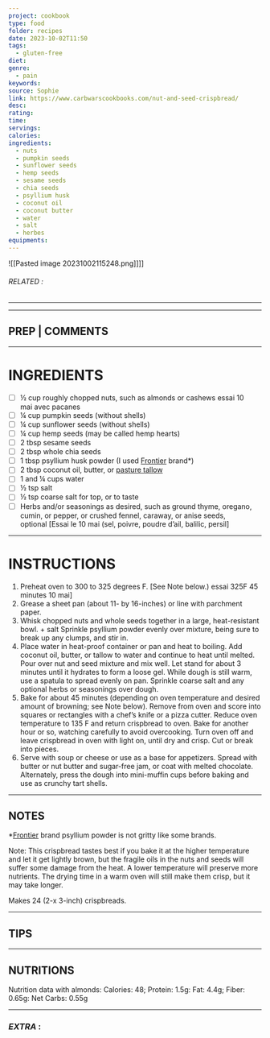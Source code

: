 ```yaml
---
project: cookbook
type: food
folder: recipes
date: 2023-10-02T11:50
tags:
  - gluten-free
diet: 
genre:
  - pain
keywords: 
source: Sophie
link: https://www.carbwarscookbooks.com/nut-and-seed-crispbread/
desc: 
rating: 
time: 
servings: 
calories: 
ingredients:
  - nuts
  - pumpkin seeds
  - sunflower seeds
  - hemp seeds
  - sesame seeds
  - chia seeds
  - psyllium husk
  - coconut oil
  - coconut butter
  - water
  - salt
  - herbes
equipments:
---
```


![[Pasted image 20231002115248.png]]]]
###### *RELATED* : 
---


---
## PREP | COMMENTS



---
# INGREDIENTS

- [ ] ½ cup roughly chopped nuts, such as almonds or cashews essai 10 mai avec pacanes 
- [ ] ¼ cup pumpkin seeds (without shells)
- [ ] ¼ cup sunflower seeds (without shells)
- [ ] ¼ cup hemp seeds (may be called hemp hearts)
- [ ] 2 tbsp sesame seeds
- [ ] 2 tbsp whole chia seeds
- [ ] 1 tbsp psyllium husk powder (I used [Frontier](http://www.frontiercoop.com/products.php?cn=Psyllium) brand*)
- [ ] 2 tbsp coconut oil, butter, or [pasture tallow](http://fatworks.wazala.com/category/tallow-be-thy-name/)
- [ ] 1 and ¼ cups water
- [ ] ½ tsp salt
- [ ] ½ tsp coarse salt for top, or to taste
- [ ] Herbs and/or seasonings as desired, such as ground thyme, oregano, cumin, or pepper, or crushed fennel, caraway, or anise seeds, optional [Essai le 10 mai (sel, poivre, poudre d’ail, balilic, persil]

---
# INSTRUCTIONS

1. Preheat oven to 300 to 325 degrees F. [See Note below.) essai 325F 45 minutes 10 mai]
2. Grease a sheet pan (about 11- by 16-inches) or line with parchment paper.
3. Whisk chopped nuts and whole seeds together in a large, heat-resistant bowl. + salt Sprinkle psyllium powder evenly over mixture, being sure to break up any clumps, and stir in.
4. Place water in heat-proof container or pan and heat to boiling. Add coconut oil, butter, or tallow to water and continue to heat until melted. Pour over nut and seed mixture and mix well. Let stand for about 3 minutes until it hydrates to form a loose gel. While dough is still warm, use a spatula to spread evenly on pan. Sprinkle coarse salt and any optional herbs or seasonings over dough.
5. Bake for about 45 minutes (depending on oven temperature and desired amount of browning; see Note below). Remove from oven and score into squares or rectangles with a chef’s knife or a pizza cutter. Reduce oven temperature to 135 F and return crispbread to oven. Bake for another hour or so, watching carefully to avoid overcooking. Turn oven off and leave crispbread in oven with light on, until dry and crisp. Cut or break into pieces.
6. Serve with soup or cheese or use as a base for appetizers. Spread with butter or nut butter and sugar-free jam, or coat with melted chocolate. Alternately, press the dough into mini-muffin cups before baking and use as crunchy tart shells.

---
## NOTES

*[Frontier](http://www.frontiercoop.com/products.php?cn=Psyllium) brand psyllium powder is not gritty like some brands.

Note: This crispbread tastes best if you bake it at the higher temperature and let it get lightly brown, but the fragile oils in the nuts and seeds will suffer some damage from the heat. A lower temperature will preserve more nutrients. The drying time in a warm oven will still make them crisp, but it may take longer.

Makes 24 (2-x 3-inch) crispbreads.

---
## TIPS



---
## NUTRITIONS

Nutrition data with almonds: Calories: 48; Protein: 1.5g: Fat: 4.4g; Fiber: 0.65g: Net Carbs: 0.55g

---
### *EXTRA* :



